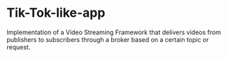 # Tik-Tok-like-app
Implementation of a Video Streaming Framework that delivers videos from publishers to subscribers through a broker based on a certain topic or request.
